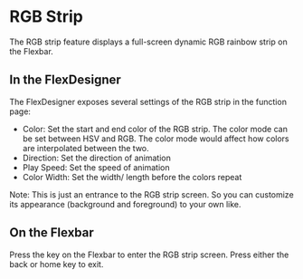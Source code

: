 # RGB Strip

The RGB strip feature displays a full-screen dynamic RGB rainbow strip on the Flexbar.

## In the FlexDesigner

The FlexDesigner exposes several settings of the RGB strip in the function page:

- Color: Set the start and end color of the RGB strip. The color mode can be set between HSV and RGB. The color mode would affect how colors are interpolated between the two.
- Direction: Set the direction of animation
- Play Speed: Set the speed of animation
- Color Width: Set the width/ length before the colors repeat

Note: This is just an entrance to the RGB strip screen. So you can customize its appearance (background and foreground) to your own like.

## On the Flexbar

Press the key on the Flexbar to enter the RGB strip screen. Press either the back or home key to exit.
